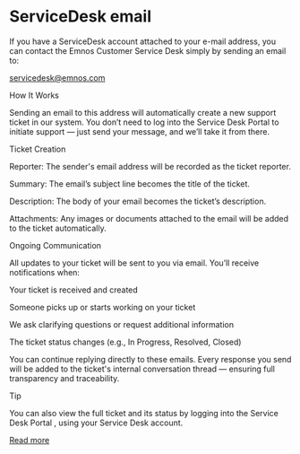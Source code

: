 # ServiceDesk email

If you have a ServiceDesk account attached to your e-mail address, you can contact the Emnos Customer Service Desk simply by sending an email to:


servicedesk@emnos.com


How It Works


Sending an email to this address will automatically create a new support ticket in our system. You don’t need to log into the Service Desk Portal to initiate support — just send your message, and we’ll take it from there.


Ticket Creation




Reporter:
 The sender's email address will be recorded as the ticket reporter.


Summary:
 The email’s subject line becomes the title of the ticket.


Description:
 The body of your email becomes the ticket’s description.


Attachments:
 Any images or documents attached to the email will be added to the ticket automatically.




Ongoing Communication


All updates to your ticket will be sent to you via email. You’ll receive notifications when:




Your ticket is received and created


Someone picks up or starts working on your ticket


We ask clarifying questions or request additional information


The ticket status changes (e.g., In Progress, Resolved, Closed)




You can continue replying directly to these emails. Every response you send will be added to the ticket's internal conversation thread — ensuring full transparency and traceability.


Tip


You can also view the full ticket and its status by logging into the 
Service Desk Portal
, using your Service Desk account.

[Read more](https://help.emnos.com/help/servicedesk-email)